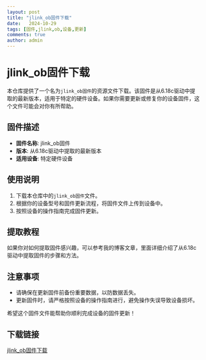 ```yaml
---
layout: post
title: "jlink_ob固件下载"
date:   2024-10-29
tags: [固件,jlink,ob,设备,更新]
comments: true
author: admin
---
```

# jlink_ob固件下载

本仓库提供了一个名为`jlink_ob固件`的资源文件下载。该固件是从6.18c驱动中提取的最新版本，适用于特定的硬件设备。如果你需要更新或修复你的设备固件，这个文件可能会对你有所帮助。

## 固件描述

- **固件名称**: jlink_ob固件
- **版本**: 从6.18c驱动中提取的最新版本
- **适用设备**: 特定硬件设备

## 使用说明

1. 下载本仓库中的`jlink_ob固件`文件。
2. 根据你的设备型号和固件更新流程，将固件文件上传到设备中。
3. 按照设备的操作指南完成固件更新。

## 提取教程

如果你对如何提取固件感兴趣，可以参考我的博客文章，里面详细介绍了从6.18c驱动中提取固件的步骤和方法。

## 注意事项

- 请确保在更新固件前备份重要数据，以防数据丢失。
- 更新固件时，请严格按照设备的操作指南进行，避免操作失误导致设备损坏。

希望这个固件文件能帮助你顺利完成设备的固件更新！

## 下载链接

[jlink_ob固件下载](https://pan.quark.cn/s/bb4e2ca6d5a4)